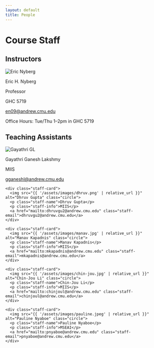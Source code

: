 ```yaml
---
layout: default
title: People
---
```



<div class="staff-section">
  <h1 class="staff-heading">Course Staff</h1>
  
  <h2>Instructors</h2>
  <div class="staff-container">
    <div class="staff-card">
      <img src="{{ '/assets/images/eric.JPG' | relative_url }}" alt="Eric Nyberg" class="circle">
      <p class="staff-name">Eric H. Nyberg</p>
      <p class="staff-info">Professor</p>
      <p class="staff-info">GHC 5719</p>
      <a href="mailto:en09@andrew.cmu.edu" class="staff-email">en09@andrew.cmu.edu</a>
      <p class="staff-info">Office Hours: Tue/Thu 1–2pm in GHC 5719</p>
    </div>
  </div>
  
  <h2>Teaching Assistants</h2>
  <div class="staff-container">
    <div class="staff-card">
      <img src="{{ '/assets/images/gayathri.JPG' | relative_url }}" alt="Gayathri GL" class="circle">
      <p class="staff-name">Gayathri Ganesh Lakshmy</p>
      <p class="staff-info">MIIS</p>
      <a href="mailto:gganeshl@andrew.cmu.edu" class="staff-email">gganeshl@andrew.cmu.edu</a>
    </div>
    
    <div class="staff-card">
      <img src="{{ '/assets/images/dhruv.png' | relative_url }}" alt="Dhruv Gupta" class="circle">
      <p class="staff-name">Dhruv Gupta</p>
      <p class="staff-info">MIIS</p>
      <a href="mailto:dhruvgu2@andrew.cmu.edu" class="staff-email">dhruvgu2@andrew.cmu.edu</a>
    </div>
    
    <div class="staff-card">
      <img src="{{ '/assets/images/manav.jpg' | relative_url }}" alt="Manav Kapadnis" class="circle">
      <p class="staff-name">Manav Kapadnis</p>
      <p class="staff-info">MIIS</p>
      <a href="mailto:mkapadnis@andrew.cmu.edu" class="staff-email">mkapadnis@andrew.cmu.edu</a>
    </div>
    
    <div class="staff-card">
      <img src="{{ '/assets/images/chin-jou.jpg' | relative_url }}" alt="Chin-Jou Li" class="circle">
      <p class="staff-name">Chin-Jou Li</p>
      <p class="staff-info">MIIS</p>
      <a href="mailto:chinjoul@andrew.cmu.edu" class="staff-email">chinjoul@andrew.cmu.edu</a>
    </div>
    
    <div class="staff-card">
      <img src="{{ '/assets/images/pauline.jpeg' | relative_url }}" alt="Pauline Nyaboe" class="circle">
      <p class="staff-name">Pauline Nyaboe</p>
      <p class="staff-info">MSEAI</p>
      <a href="mailto:pnyaboe@andrew.cmu.edu" class="staff-email">pnyaboe@andrew.cmu.edu</a>
    </div>
  </div>
</div>